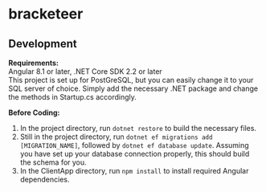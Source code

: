 # bracketeer

## Development
<b>Requirements:</b><br>
Angular 8.1 or later, .NET Core SDK 2.2 or later<br>
This project is set up for PostGreSQL, but you can easily change it to your SQL server of choice.
Simply add the necessary .NET package and change the methods in Startup.cs accordingly.

<b>Before Coding:</b><br>
1. In the project directory, run `dotnet restore` to build the necessary files.
2. Still in the project directory, run `dotnet ef migrations add [MIGRATION_NAME]`, followed by `dotnet ef database update`.
Assuming you have set up your database connection properly, this should build the schema for you.
3. In the ClientApp directory, run `npm install` to install required Angular dependencies.
